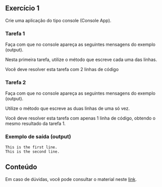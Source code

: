 ## Exercício 1

Crie uma aplicação do tipo console (Console App).

### Tarefa 1
Faça com que no console apareça as seguintes mensagens do exemplo (output).

Nesta primeira tarefa, utilize o método que escreve cada uma das linhas. 

Você deve resolver esta tarefa com 2 linhas de código

### Tarefa 2
Faça com que no console apareça as seguintes mensagens do exemplo (output).

Utilize o método que escreve as duas linhas de uma só vez.

Você deve resolver esta tarefa com apenas 1 linha de código, obtendo o mesmo resultado da tarefa 1.

### Exemplo de saída (output)

```text
This is the first line.
This is the second line.
```

## Conteúdo
Em caso de dúvidas, você pode consultar o material neste [link](https://learn.microsoft.com/en-us/training/modules/csharp-write-first/).
